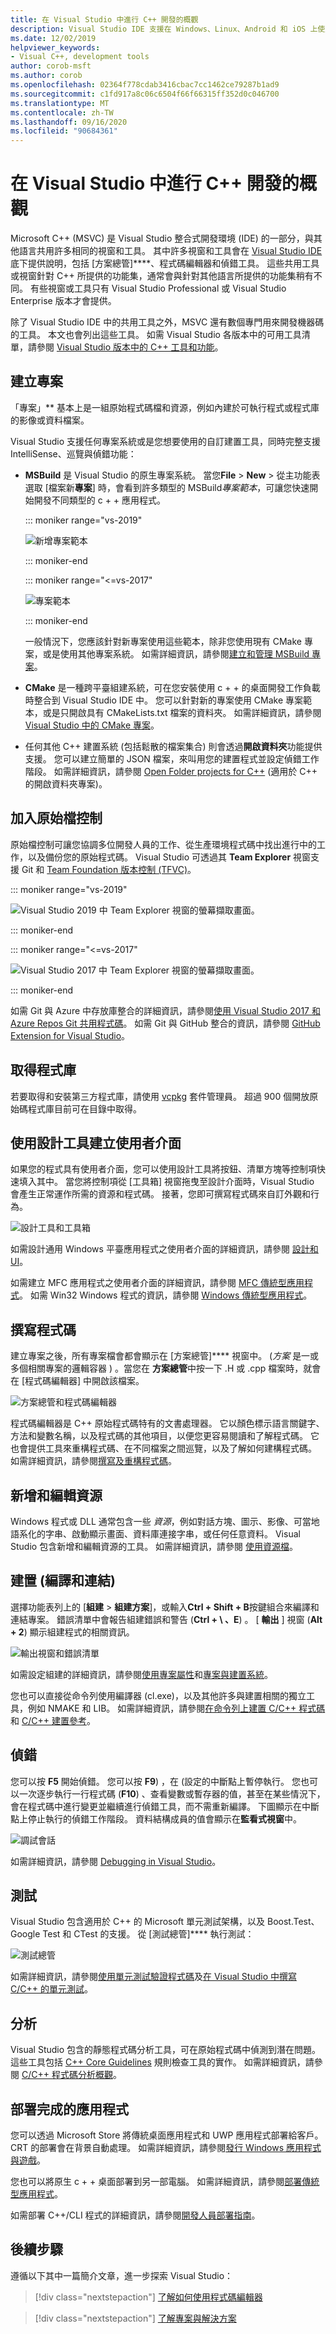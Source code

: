 ```yaml
---
title: 在 Visual Studio 中進行 C++ 開發的概觀
description: Visual Studio IDE 支援在 Windows、Linux、Android 和 iOS 上使用程式碼編輯器、偵錯工具、測試架構、靜態分析器和其他程式設計工具以進行 C++ 開發。
ms.date: 12/02/2019
helpviewer_keywords:
- Visual C++, development tools
author: corob-msft
ms.author: corob
ms.openlocfilehash: 02364f778cdab3416cbac7cc1462ce79287b1ad9
ms.sourcegitcommit: c1fd917a8c06c6504f66f66315ff352d0c046700
ms.translationtype: MT
ms.contentlocale: zh-TW
ms.lasthandoff: 09/16/2020
ms.locfileid: "90684361"
---
```

# <a name="overview-of-c-development-in-visual-studio"></a>在 Visual Studio 中進行 C++ 開發的概觀

Microsoft C++ (MSVC) 是 Visual Studio 整合式開發環境 (IDE) 的一部分，與其他語言共用許多相同的視窗和工具。 其中許多視窗和工具會在 [Visual Studio IDE](/visualstudio/get-started/visual-studio-ide) 底下提供說明，包括 [方案總管]****、程式碼編輯器和偵錯工具。 這些共用工具或視窗針對 C++ 所提供的功能集，通常會與針對其他語言所提供的功能集稍有不同。 有些視窗或工具只有 Visual Studio Professional 或 Visual Studio Enterprise 版本才會提供。

除了 Visual Studio IDE 中的共用工具之外，MSVC 還有數個專門用來開發機器碼的工具。 本文也會列出這些工具。 如需 Visual Studio 各版本中的可用工具清單，請參閱 [Visual Studio 版本中的 C++ 工具和功能](visual-cpp-tools-and-features-in-visual-studio-editions.md)。

## <a name="create-projects"></a>建立專案

「專案」** 基本上是一組原始程式碼檔和資源，例如內建於可執行程式或程式庫的影像或資料檔案。

Visual Studio 支援任何專案系統或是您想要使用的自訂建置工具，同時完整支援 IntelliSense、巡覽與偵錯功能：

- **MSBuild** 是 Visual Studio 的原生專案系統。 當您**File**  >  **New**  >  從主功能表選取 [檔案新**專案**] 時，會看到許多類型的 MSBuild*專案範本*，可讓您快速開始開發不同類型的 c + + 應用程式。

   ::: moniker range="vs-2019"

   ![新增專案範本](../build/media/mathclient-project-name-2019.png "Visual Studio 2019 新增專案] 對話方塊")

   ::: moniker-end

   ::: moniker range="<=vs-2017"

   ![專案範本](media/vs2017-new-project.png "Visual Studio 2017 新增專案] 對話方塊")

   ::: moniker-end

   一般情況下，您應該針對新專案使用這些範本，除非您使用現有 CMake 專案，或是使用其他專案系統。 如需詳細資訊，請參閱[建立和管理 MSBuild 專案](../build/creating-and-managing-visual-cpp-projects.md)。

- **CMake** 是一種跨平臺組建系統，可在您安裝使用 c + + 的桌面開發工作負載時整合到 Visual Studio IDE 中。 您可以針對新的專案使用 CMake 專案範本，或是只開啟具有 CMakeLists.txt 檔案的資料夾。 如需詳細資訊，請參閱 [Visual Studio 中的 CMake 專案](../build/cmake-projects-in-visual-studio.md)。

- 任何其他 C++ 建置系統 (包括鬆散的檔案集合) 則會透過**開啟資料夾**功能提供支援。 您可以建立簡單的 JSON 檔案，來叫用您的建置程式並設定偵錯工作階段。 如需詳細資訊，請參閱 [Open Folder projects for C++](../build/open-folder-projects-cpp.md) (適用於 C++ 的開啟資料夾專案)。

## <a name="add-to-source-control"></a>加入原始檔控制

原始檔控制可讓您協調多位開發人員的工作、從生產環境程式碼中找出進行中的工作，以及備份您的原始程式碼。 Visual Studio 可透過其 **Team Explorer** 視窗支援 Git 和 [Team Foundation 版本控制 \(TFVC\)](/azure/devops/repos/tfvc/)。

::: moniker range="vs-2019"

![Visual Studio 2019 中 Team Explorer 視窗的螢幕擷取畫面。](media/vs2019-team-explorer.png "Visual Studio 2017 Team Explorer")

::: moniker-end

::: moniker range="<=vs-2017"

![Visual Studio 2017 中 Team Explorer 視窗的螢幕擷取畫面。](media/vs2017-team-explorer.png "Visual Studio 2017 Team Explorer")

::: moniker-end

如需 Git 與 Azure 中存放庫整合的詳細資訊，請參閱[使用 Visual Studio 2017 和 Azure Repos Git 共用程式碼](/azure/devops/repos/git/share-your-code-in-git-vs-2017)。 如需 Git 與 GitHub 整合的資訊，請參閱 [GitHub Extension for Visual Studio](https://visualstudio.github.com/)。

## <a name="obtain-libraries"></a>取得程式庫

若要取得和安裝第三方程式庫，請使用 [vcpkg](../build/vcpkg.md) 套件管理員。 超過 900 個開放原始碼程式庫目前可在目錄中取得。

## <a name="create-user-interfaces-with-designers"></a>使用設計工具建立使用者介面

如果您的程式具有使用者介面，您可以使用設計工具將按鈕、清單方塊等控制項快速填入其中。 當您將控制項從 [工具箱] 視窗拖曳至設計介面時，Visual Studio 會產生正常運作所需的資源和程式碼。 接著，您即可撰寫程式碼來自訂外觀和行為。

![設計工具和工具箱](media/vs2017-toolbox-designer.png "Visual Studio 2017 工具箱和設計工具")

如需設計通用 Windows 平臺應用程式之使用者介面的詳細資訊，請參閱 [設計和 UI](https://developer.microsoft.com/windows/design)。

如需建立 MFC 應用程式之使用者介面的詳細資訊，請參閱 [MFC 傳統型應用程式](../mfc/mfc-desktop-applications.md)。 如需 Win32 Windows 程式的資訊，請參閱 [Windows 傳統型應用程式](../windows/windows-desktop-applications-cpp.md)。

## <a name="write-code"></a>撰寫程式碼

建立專案之後，所有專案檔會都會顯示在 [方案總管]**** 視窗中。  (*方案* 是一或多個相關專案的邏輯容器 ) 。當您在 **方案總管**中按一下 .H 或 .cpp 檔案時，就會在 [程式碼編輯器] 中開啟該檔案。

![方案總管和程式碼編輯器](media/vs2017-solution-explorer-code-editor.png "Visual Studio 2017 方案總管和程式碼編輯器")

程式碼編輯器是 C++ 原始程式碼特有的文書處理器。 它以顏色標示語言關鍵字、方法和變數名稱，以及程式碼的其他項目，以便您更容易閱讀和了解程式碼。 它也會提供工具來重構程式碼、在不同檔案之間巡覽，以及了解如何建構程式碼。 如需詳細資訊，請參閱[撰寫及重構程式碼](../ide/writing-and-refactoring-code-cpp.md)。

## <a name="add-and-edit-resources"></a>新增和編輯資源

Windows 程式或 DLL 通常包含一些 *資源*，例如對話方塊、圖示、影像、可當地語系化的字串、啟動顯示畫面、資料庫連接字串，或任何任意資料。 Visual Studio 包含新增和編輯資源的工具。 如需詳細資訊，請參閱 [使用資源檔](../windows/working-with-resource-files.md)。

## <a name="build-compile-and-link"></a>建置 (編譯和連結)

選擇功能表列上的 [**組建**  >  **組建方案**]，或輸入**Ctrl + Shift + B**按鍵組合來編譯和連結專案。 錯誤清單中會報告組建錯誤和警告 (**Ctrl + \\ 、E**) 。 [ **輸出** ] 視窗 (**Alt + 2**) 顯示組建程式的相關資訊。

![輸出視窗和錯誤清單](media/vs2017-output-error-list.png "Visual Studio 2017 輸出視窗和錯誤清單")

如需設定組建的詳細資訊，請參閱[使用專案屬性](../build/working-with-project-properties.md)和[專案與建置系統](../build/projects-and-build-systems-cpp.md)。

您也可以直接從命令列使用編譯器 (cl.exe)，以及其他許多與建置相關的獨立工具，例如 NMAKE 和 LIB。 如需詳細資訊，請參閱[在命令列上建置 C/C++ 程式碼](../build/building-on-the-command-line.md)和 [C/C++ 建置參考](../build/reference/c-cpp-building-reference.md)。

## <a name="debug"></a>偵錯

您可以按 **F5** 開始偵錯。 您可以按 **F9**) ，在 (設定的中斷點上暫停執行。 您也可以一次逐步執行一行程式碼 (**F10**) 、查看變數或暫存器的值，甚至在某些情況下，會在程式碼中進行變更並繼續進行偵錯工具，而不需重新編譯。 下圖顯示在中斷點上停止執行的偵錯工作階段。 資料結構成員的值會顯示在**監看式視窗**中。

![調試會話](media/vs2017-debug-watch.png "Visual Studio 2017 調試進程")

如需詳細資訊，請參閱 [Debugging in Visual Studio](/visualstudio/debugger/debugging-in-visual-studio)。

## <a name="test"></a>測試

Visual Studio 包含適用於 C++ 的 Microsoft 單元測試架構，以及 Boost.Test、Google Test 和 CTest 的支援。 從 [測試總管]**** 執行測試：

![測試總管](media/cpp-test-explorer-passed.png "Visual Studio 2017 測試瀏覽器")

如需詳細資訊，請參閱[使用單元測試驗證程式碼](/visualstudio/test/unit-test-your-code)及[在 Visual Studio 中撰寫 C/C++ 的單元測試](/visualstudio/test/writing-unit-tests-for-c-cpp)。

## <a name="analyze"></a>分析

Visual Studio 包含的靜態程式碼分析工具，可在原始程式碼中偵測到潛在問題。 這些工具包括 [C++ Core Guidelines](https://github.com/isocpp/CppCoreGuidelines/blob/master/CppCoreGuidelines.md) 規則檢查工具的實作。 如需詳細資訊，請參閱 [C/C++ 程式碼分析概觀](/cpp/code-quality/code-analysis-for-c-cpp-overview)。

## <a name="deploy-completed-applications"></a>部署完成的應用程式

您可以透過 Microsoft Store 將傳統桌面應用程式和 UWP 應用程式部署給客戶。 CRT 的部署會在背景自動處理。 如需詳細資訊，請參閱[發行 Windows 應用程式與遊戲](/windows/uwp/publish/)。

您也可以將原生 c + + 桌面部署到另一部電腦。 如需詳細資訊，請參閱[部署傳統型應用程式](../windows/deploying-native-desktop-applications-visual-cpp.md)。

如需部署 C++/CLI 程式的詳細資訊，請參閱[開發人員部署指南](/dotnet/framework/deployment/deployment-guide-for-developers)。

## <a name="next-steps"></a>後續步驟

遵循以下其中一篇簡介文章，進一步探索 Visual Studio：

> [!div class="nextstepaction"]
> [了解如何使用程式碼編輯器](/visualstudio/get-started/tutorial-editor)

> [!div class="nextstepaction"]
> [了解專案與解決方案](/visualstudio/get-started/tutorial-projects-solutions)
